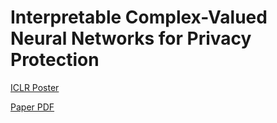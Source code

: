# Interpretable Complex-Valued Neural Networks for Privacy Protection

[ICLR Poster](https://iclr.cc/virtual/poster_S1xFl64tDr.html)

[Paper PDF](http://www.openreview.net/pdf?id=S1xFl64tDr)
